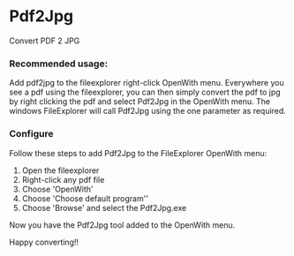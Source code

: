 # Pdf2Jpg
Convert PDF 2 JPG 

### Recommended usage:

Add pdf2jpg to the fileexplorer right-click OpenWith menu.
Everywhere you see a pdf using the fileexplorer, you can then simply convert the pdf
to jpg by right clicking the pdf and select Pdf2Jpg in the OpenWith menu.
The windows FileExplorer will call Pdf2Jpg using the one parameter as required.

### Configure
Follow these steps to add Pdf2Jpg to the FileExplorer OpenWith menu:
1. Open the fileexplorer
2. Right-click any pdf file
3. Choose 'OpenWith'
4. Choose 'Choose default program''
5. Choose 'Browse' and select the Pdf2Jpg.exe

Now you have the Pdf2Jpg tool added to the OpenWith menu.


Happy converting!!
